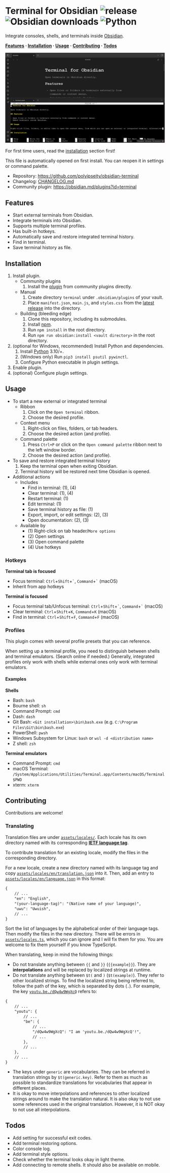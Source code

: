 # Terminal for Obsidian ![release](https://img.shields.io/github/v/release/polyipseity/obsidian-terminal) ![Obsidian downloads](https://img.shields.io/badge/dynamic/json?logo=Obsidian&color=%238b6cef&label=downloads&query=terminal.downloads&url=https://raw.githubusercontent.com/obsidianmd/obsidian-releases/master/community-plugin-stats.json) ![Python](https://img.shields.io/badge/Python-≥3.10-gold?labelColor=blue&logo=Python&logoColor=white)

Integrate consoles, shells, and terminals inside [Obsidian](https://obsidian.md/).

__[Features](#features) · [Installation](#installation) · [Usage](#usage) · [Contributing](#contributing) · [Todos](#todos)__

![Trailer](assets/trailer.png)

For first time users, read the [installation](#installation) section first!

This file is automatically opened on first install. You can reopen it in settings or command palette.

- Repository: https://github.com/polyipseity/obsidian-terminal
- Changelog: [CHANGELOG.md](CHANGELOG.md)
- Community plugin: https://obsidian.md/plugins?id=terminal

## Features

- Start external terminals from Obsidian.
- Integrate terminals into Obsidian.
- Supports multiple terminal profiles.
- Has built-in hotkeys.
- Automatically save and restore integrated terminal history.
- Find in terminal.
- Save terminal history as file.

## Installation

1. Install plugin.
	- Community plugins
		1. Install the [plugin](https://obsidian.md/plugins?id=terminal) from community plugins directly.
	- Manual
		1. Create directory `terminal` under `.obsidian/plugins` of your vault.
		2. Place `manifest.json`, `main.js`, and `styles.css` from the [latest release](https://github.com/polyipseity/obsidian-terminal/releases/latest) into the directory.
	- Building (bleeding edge)
		1. Clone this repository, including its submodules.
		2. Install [npm](https://docs.npmjs.com/downloading-and-installing-node-js-and-npm).
		3. Run `npm install` in the root directory.
		4. Run `npm run obsidian:install <vault directory>` in the root directory.
2. (optional for Windows, recommended) Install Python and dependencies.
	1. Install [Python](https://www.python.org/downloads/) 3.10/+.
	2. (Windows only) Run `pip3 install psutil pywinctl`.
	3. Configure Python executable in plugin settings.
3. Enable plugin.
4. (optional) Configure plugin settings.

## Usage

- To start a new external or integrated terminal
	- Ribbon
		1. Click on the `Open terminal` ribbon.
		2. Choose the desired profile.
	- Context menu
		1. Right-click on files, folders, or tab headers.
		2. Choose the desired action (and profile).
	- Command palette
		1. Press `Ctrl+P` or click on the `Open command palette` ribbon next to the left window border.
		2. Choose the desired action (and profile).
- To save and restore integrated terminal history
	1. Keep the terminal open when exiting Obsidian.
	2. Terminal history will be restored next time Obsidian is opened.
- Additional actions
	- Includes
		- Find in terminal: (1), (4)
		- Clear terminal: (1), (4)
		- Restart terminal: (1)
		- Edit terminal: (1)
		- Save terminal history as file: (1)
		- Export, import, or edit settings: (2), (3)
		- Open documentation: (2), (3)
	- Available by
		- (1) Right-click on tab header/`More options`
		- (2) Open settings
		- (3) Open command palette
		- (4) Use hotkeys

### Hotkeys

__Terminal tab is focused__
- Focus terminal: `Ctrl`+`Shift`+`` ` ``, `Command`+`` ` `` (macOS)
- Inherit from app hotkeys

__Terminal is focused__
- Focus terminal tab/Unfocus terminal: `Ctrl`+`Shift`+`` ` ``, `Command`+`` ` `` (macOS)
- Clear terminal: `Ctrl`+`Shift`+`K`, `Command`+`K` (macOS)
- Find in terminal: `Ctrl`+`Shift`+`F`, `Command`+`F` (macOS)

### Profiles

This plugin comes with several profile presets that you can reference.

When setting up a terminal profile, you need to distinguish between shells and terminal emulators. (Search online if needed.) Generally, integrated profiles only work with shells while external ones only work with terminal emulators.

#### Examples

__Shells__
- Bash: `bash`
- Bourne shell: `sh`
- Command Prompt: `cmd`
- Dash: `dash`
- Git Bash: `<Git installation>\bin\bash.exe` (e.g. `C:\Program Files\Git\bin\bash.exe`)
- PowerShell: `pwsh`
- Windows Subsystem for Linux: `bash` or `wsl -d <distribution name>`
- Z shell: `zsh`

__Terminal emulators__
- Command Prompt: `cmd`
- macOS Terminal: `/System/Applications/Utilities/Terminal.app/Contents/macOS/Terminal $PWD`
- xterm: `xterm`

## Contributing

Contributions are welcome!

### Translating

Translation files are under [`assets/locales/`](assets/locales/). Each locale has its own directory named with its corresponding __[IETF language tag](https://wikipedia.org/wiki/IETF_language_tag)__.

To contribute translation for an existing locale, modify the files in the corresponding directory.

For a new locale, create a new directory named with its language tag and copy [`assets/locales/en/translation.json`](assets/locales/en/translation.json) into it. Then, add an entry to [`assets/locales/en/language.json`](assets/locales/en/language.json) in this format:
```JSONc
{
	// ...
	"en": "English",
	"(your-language-tag)": "(Native name of your language)",
	"uwu": "Uwuish",
	// ...
}
```
Sort the list of languages by the alphabetical order of their language tags. Then modify the files in the new directory. There will be errors in [`assets/locales.ts`](assets/locales.ts), which you can ignore and I will fix them for you. You are welcome to fix them yourself if you know TypeScript.

When translating, keep in mind the following things:
- Do not translate anything between `{{` and `}}` (`{{example}}`). They are __interpolations__ and will be replaced by localized strings at runtime.
- Do not translate anything between `$t(` and `)` (`$t(example)`). They refer to other localized strings. To find the localized string being referred to, follow the path of the key, which is separated by dots (`.`). For example, the key [`youtu.be./dQw4w9WgXcQ`](https://youtu.be./dQw4w9WgXcQ) refers to:
```JSONc
{
	// ...
	"youtu": {
		// ...
		"be": {
			// ...
			"/dQw4w9WgXcQ": "I am 'youtu.be./dQw4w9WgXcQ'!",
			// ...
		},
		// ...
	},
	// ...
}
```
- The keys under `generic` are vocabularies. They can be referred in translation strings by `$t(generic.key)`. Refer to them as much as possible to standardize translations for vocabularies that appear in different places.
- It is okay to move interpolations and references to other localized strings around to make the translation natural. It is also okay to not use some references used in the original translation. However, it is NOT okay to not use all interpolations.

## Todos

- Add setting for successful exit codes.
- Add terminal restoring options.
- Color console log.
- Add terminal style options.
- Check whether the terminal looks okay in light theme.
- Add connecting to remote shells. It should also be available on mobile.
